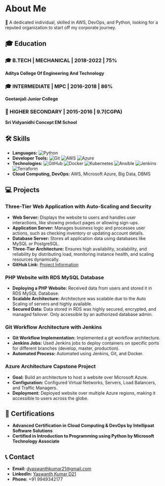 # About Me 
👋 A dedicated individual, skilled in AWS, DevOps, and Python, looking for a reputed organization to start off my corporate journey. 

## 🎓 Education

### 🎓 B.TECH | MECHANICAL | 2018-2022 | 75%
**Aditya College Of Engineering And Technology**

### 🎓 INTERMEDIATE | MPC | 2016-2018 | 86%
**Geetanjali Junior College**

### 🏫 HIGHER SECONDARY | 2015-2016 | 9.7(CGPA)
**Sri Vidyanidhi Concept EM School**

## 🛠️ Skills

- **Languages:** ![Python](https://img.shields.io/badge/-Python-3776AB?style=flat-square&logo=python&logoColor=white)
- **Developer Tools:** ![Git](https://img.shields.io/badge/-Git-F05032?style=flat-square&logo=git&logoColor=white) ![AWS](https://img.shields.io/badge/-AWS-232F3E?style=flat-square&logo=amazon-aws) ![Azure](https://img.shields.io/badge/-Azure-0078D4?style=flat-square&logo=microsoft-azure)
- **Technologies:** ![GitHub](https://img.shields.io/badge/-GitHub-181717?style=flat-square&logo=github) ![Docker](https://img.shields.io/badge/-Docker-2496ED?style=flat-square&logo=docker&logoColor=white) ![Kubernetes](https://img.shields.io/badge/-Kubernetes-326CE5?style=flat-square&logo=kubernetes&logoColor=white) ![Ansible](https://img.shields.io/badge/-Ansible-EE0000?style=flat-square&logo=ansible&logoColor=white) ![Jenkins](https://img.shields.io/badge/-Jenkins-D24939?style=flat-square&logo=jenkins&logoColor=white) ![Terraform](https://img.shields.io/badge/-Terraform-623CE4?style=flat-square&logo=terraform&logoColor=white)
- **Cloud Computing, DevOps:** AWS, Microsoft Azure, Big Data, DBMS

## 💻 Projects

### Three-Tier Web Application with Auto-Scaling and Security

- **Web Server:** Displays the website to users and handles user interactions, like showing product pages or allowing sign-ups.
- **Application Server:** Manages business logic and processes user actions, such as checking inventory or updating account details.
- **Database Server:** Stores all application data using databases like MySQL or PostgreSQL.
- **Three-Tier Architecture:** Ensures high availability, scalability, and reliability by distributing load, monitoring instance health, and scaling resources dynamically.
- **GitHub Link:** [Project Information](https://github.com/YaswanthKumarDesineedi/aws_3tier_architecture.git)

### PHP Website with RDS MySQL Database

- **Deploying a PHP Website:** Received data from users and stored it in RDS MySQL Database.
- **Scalable Architecture:** Architecture was scalable due to the Auto Scaling of servers and highly available.
- **Secured Data:** Data stored in RDS was highly secured, encrypted, and managed failover. Only accessible by an authorized database admin.

### Git Workflow Architecture with Jenkins

- **Git Workflow Implementation:** Implemented a git workflow architecture.
- **Jenkins Jobs:** Used Jenkins jobs to deploy containers on specific ports for different branches (develop, master, production).
- **Automated Process:** Automated using Jenkins, Git, and Docker.

### Azure Architecture Capstone Project

- **Goal:** Build an architecture to host a website over Microsoft Azure.
- **Configuration:** Configured Virtual Networks, Servers, Load Balancers, and Traffic Managers.
- **Deployment:** Deployed website over multiple Azure regions, making it accessible to users across the globe.

## 📜 Certifications

- **Advanced Certification in Cloud Computing & DevOps by Intellipaat Software Solutions**
- **Certified in Introduction to Programming using Python by Microsoft Technology Associate**

## 📞 Contact

- **Email:** dyaswanthkumar21@gmail.com
- **LinkedIn:** [Yaswanth Kumar D21](https://linkedin.com/in/yaswanthkumard21)
- **Phone:** +91 9949342177
